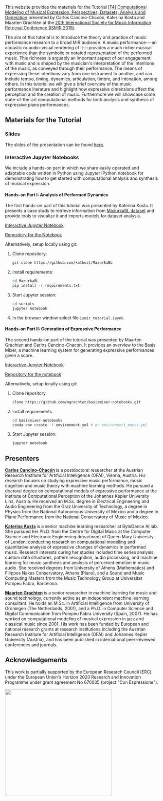 This website provides the materials for the Tutorial [[T4] Computational Modeling of Musical Expression: Perspectives, Datasets, Analysis and Generation](https://ismir2019.ewi.tudelft.nl/?q=node/39) presented by Carlos Cancino-Chacón, Katerina Kosta and Maarten Grachten at the [20th International Society for Music Information Retrieval Conference (ISMIR 2019)](https://ismir2019.ewi.tudelft.nl).

The aim of this tutorial is to introduce the theory and practice of music performance research to a broad MIR audience. A music performance---an acoustic or audio-visual rendering of it---provides a much richer musical experience than the symbolic or notated representation of the performed music. This richness is arguably an important aspect of our engagement with music and is shaped by the musician's interpretation of the intentions of the music, as conveyed through their performance. The means of expressing these intentions vary from one instrument to another, and can include tempo, timing, dynamics, articulation, timbre, and intonation, among others.
In this tutorial we will give a brief overview of the music performance literature and highlight how expressive dimensions affect the perception and the creation of music. Furthermore we will showcase some state-of-the-art computational methods for both analysis and synthesis of expressive piano performances. 


## Materials for the Tutorial

### Slides

The slides of the presentation can be found [here](https://github.com/ofai/ismir2019_expressive_performance_tutorial/blob/master/ismir2019_T4_slides.pdf).

### Interactive Jupyter Notebooks

We include a hands-on part in which we share easily operated and adaptable code written in Python using Jupyter iPython notebook for demonstrating how to get started with computational analysis and synthesis of musical expression.

#### Hands-on Part I: Analysis of Performed Dynamics

The first hands-on part of this tutorial was presented by Katerina Kosta. 
It presents a case study to retrieve information from [MazurkaBL dataset](https://github.com/katkost/MazurkaBL) and provide tools to visualize it and imports models for dataset analysis.

[Interactive Jupyter Notebook](https://bit.ly/34s4LrU)

[Repository for the Notebook](https://github.com/katkost/MazurkaBL/blob/master/scripts/ismir_tutorial.ipynb)

Alternatively, setup locally using git:

1. Clone repository:
	
	```bash
	git clone https://github.com/katkost/MazurkaBL
	```
	
2. Install requirements:

	```bash
	cd MazurkaBL
	pip install -r requirements.txt
	```

3. Start Jupyter session:

   ```bash
   cd scripts
   jupyter notebook
   ```
   
4. In the browser window select file `ismir_tutorial.ipynb`.
	



#### Hands-on Part II: Generation of Expressive Performance

The second hands-on part of the tutorial was presented by Maarten Grachten and Carlos Cancino-Chacón. 
It provides an overview to the Basis Mixer, a machine learning system for generating expressive performances given a score.

[Interactive Jupyter Notebook](https://bit.ly/2WFL90A)

[Repository for the notebook](https://github.com/mgrachten/basismixer-notebooks)

Alternatively, setup locally using git:

1. Clone repository

	```bash
	clone https://github.com/mgrachten/basismixer-notebooks.git
	```
	
2. Install requirements

	```bash
	cd basismixer-notebooks
	conda env create -f environment.yml # or environment_macos.yml
	```
	
3. Start Jupyter session:
   
   ```bash
   jupyter notebook
   ```

## Presenters

[**Carlos Cancino-Chacón**](http://www.carloscancinochacon.com) is a postdoctoral researcher at the Austrian Research Institute for Artificial Intelligence (OFAI), Vienna, Austria. His research focuses on studying  expressive music performance, music cognition and music theory with machine learning methods. He pursued a doctoral degree on computational models of expressive performance at the Institute of Computational Perception of the Johannes Kepler University Linz, Austria. He received an M.Sc. degree in Electrical Engineering and Audio Engineering from the Graz University of Technology, a degree in Physics from the National Autonomous University of Mexico and a degree in Piano Performance from the National Conservatory of Music of Mexico.

[**Katerina Kosta**](https://www.katerinakosta.com) is a senior machine learning researcher at ByteDance AI lab. She pursued her Ph.D. from the Centre for Digital Music at the Computer Science and Electronic Engineering department of Queen Mary University of London, conducting research on computational modelling and quantitative analysis of expressive changes of dynamics in performed music. Research interests during her studies included time series analysis, custom data structures, pattern recognition, audio processing, and machine learning for music synthesis and analysis of perceived emotion in music audio. She received degrees from University of Athens (Mathematics) and Filippos Nakas Conservatory, Athens (Piano), and a Sound and Music Computing Masters from the Music Technology Group at Universitat Pompeu Fabra, Barcelona.

[**Maarten Grachten**](https://maarten.grachten.eu) is a senior researcher in machine learning for music and sound technology, currently active as an independent machine learning consultant. He holds an M.Sc. in Artificial Intelligence from University of Groningen (The Netherlands, 2001), and a Ph.D. in Computer Science and Digital Communication from Pompeu Fabra University (Spain, 2007). He has worked on computational modeling of musical expression in jazz and classical music since 2001. His work has been funded by European and national research grants at research institutions including the Austrian Research Institute for Artificial Intelligence (OFAI) and Johannes Kepler University (Austria), and has been published in international peer-reviewed conferences and journals.

## Acknowledgements
This work is partially supported by the European Research Council (ERC) under the European Union's Horizon 2020 Research and Innovation Programme under grant agreement No 670035 (project "Con Espressione").

<img src="http://erc.europa.eu/sites/default/files/LOGO_ERC-FLAG_EU_.jpg" width="350"/>

